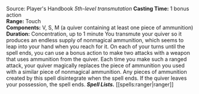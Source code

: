 Source: Player's Handbook
*5th-level transmutation*
**Casting Time:** 1 bonus action  
**Range:** Touch  
**Components:** V, S, M (a quiver containing at least one piece of ammunition)  
**Duration:** Concentration, up to 1 minute
You transmute your quiver so it produces an endless supply of nonmagical ammunition, which seems to leap into your hand when you reach for it.
On each of your turns until the spell ends, you can use a bonus action to make two attacks with a weapon that uses ammunition from the quiver. Each time you make such a ranged attack, your quiver magically replaces the piece of ammunition you used with a similar piece of nonmagical ammunition. Any pieces of ammunition created by this spell disintegrate when the spell ends. If the quiver leaves your possession, the spell ends.
***Spell Lists.*** [[spells:ranger|ranger]]
